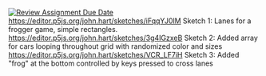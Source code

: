 [![Review Assignment Due Date](https://classroom.github.com/assets/deadline-readme-button-24ddc0f5d75046c5622901739e7c5dd533143b0c8e959d652212380cedb1ea36.svg)](https://classroom.github.com/a/w0x8b7lw)
https://editor.p5js.org/john.hart/sketches/iFqqYJ0lM Sketch 1: Lanes for a frogger game, simple rectangles.
https://editor.p5js.org/john.hart/sketches/3g4IGzxeB Sketch 2: Added array for cars looping throughout grid with randomized color and sizes
https://editor.p5js.org/john.hart/sketches/VCR_LF7iH Sketch 3: Added "frog" at the bottom controlled by keys pressed to cross lanes
